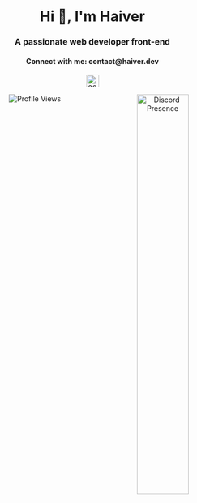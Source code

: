 <h1 align="center">Hi 👋, I'm Haiver</h1>
<h3 align="center">A passionate web developer front-end</h3>


<h4 align="center">Connect with me: contact@haiver.dev
</h4>
<p align="center">
        <a href="https://discord.com/users/897660552892002304" target="blank">
                <img align="center" src="https://assets-global.website-files.com/6257adef93867e50d84d30e2/636e0a6ca814282eca7172c6_icon_clyde_white_RGB.svg" alt="897660552892002304" height="25" width="25" />
        </a>
</p>

<div align="center">
    <a href="https://discord.com/users/897660552892002304">
        <img src="https://lanyard.cnrad.dev/api/897660552892002304?theme=dark&idleMessage=Probably%20doing%20something%20else..." alt="Discord Presence" style="float: right; width: 45%;" />
    </a>
</div>

<div align="center">

![Profile Views](https://komarev.com/ghpvc/?username=HaiveDev&color=green)

</div>
